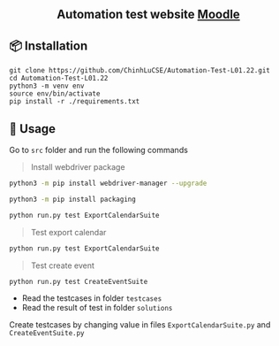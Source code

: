 <div align="center">
    <h2>Automation test website <span><a href="https://school.moodledemo.net/">Moodle</a> </span>
    </h2>
</div>

## 📦 Installation

```
git clone https://github.com/ChinhLuCSE/Automation-Test-L01.22.git
cd Automation-Test-L01.22
python3 -m venv env
source env/bin/activate
pip install -r ./requirements.txt
```

## 🚀 Usage

Go to `src` folder and run the following commands

> Install webdriver package

```sh
python3 -m pip install webdriver-manager --upgrade

python3 -m pip install packaging
```

```sh
python run.py test ExportCalendarSuite
```

> Test export calendar

```sh
python run.py test ExportCalendarSuite
```

> Test create event

```sh
python run.py test CreateEventSuite
```

- Read the testcases in folder `testcases`
- Read the result of test in folder `solutions`

Create testcases by changing value in files `ExportCalendarSuite.py` and `CreateEventSuite.py`
